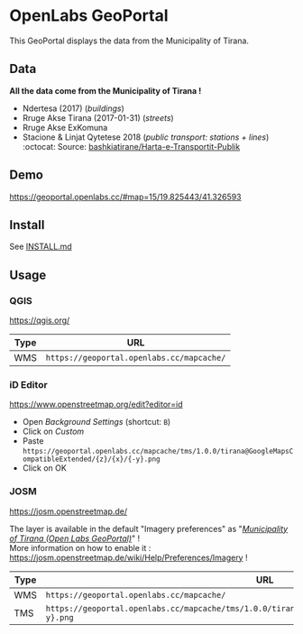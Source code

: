 # OpenLabs GeoPortal

This GeoPortal displays the data from the Municipality of Tirana.

## Data

**All the data come from the Municipality of Tirana !**

- Ndertesa (2017) (*buildings*)  
- Rruge Akse Tirana (2017-01-31) (*streets*)  
- Rruge Akse ExKomuna  
- Stacione & Linjat Qytetese 2018 (*public transport: stations + lines*)  
:octocat: Source: [bashkiatirane/Harta-e-Transportit-Publik](https://github.com/bashkiatirane/Harta-e-Transportit-Publik/tree/master/Stacione%20%26%20Linjat%20Qytetese%202018)

## Demo

https://geoportal.openlabs.cc/#map=15/19.825443/41.326593

## Install

See [INSTALL.md](INSTALL.md)

## Usage

### QGIS

<https://qgis.org/>

| Type | URL |
|------|-----|
| WMS  | `https://geoportal.openlabs.cc/mapcache/` |

### iD Editor

<https://www.openstreetmap.org/edit?editor=id>

- Open *Background Settings* (shortcut: `B`)
- Click on *Custom*
- Paste `https://geoportal.openlabs.cc/mapcache/tms/1.0.0/tirana@GoogleMapsCompatibleExtended/{z}/{x}/{-y}.png`    
- Click on OK

### JOSM

<https://josm.openstreetmap.de/>

The layer is available in the default "Imagery preferences" as "[*Municipality of Tirana (Open Labs GeoPortal)*](https://josm.openstreetmap.de/wiki/Maps/Albania)" !  
More information on how to enable it : <https://josm.openstreetmap.de/wiki/Help/Preferences/Imagery> !

| Type | URL                                                                                             |
|------|-------------------------------------------------------------------------------------------------|
| WMS  | `https://geoportal.openlabs.cc/mapcache/`                                                       |
| TMS  | `https://geoportal.openlabs.cc/mapcache/tms/1.0.0/tirana@GoogleMapsCompatibleExtended/{z}/{x}/{-y}.png` |
